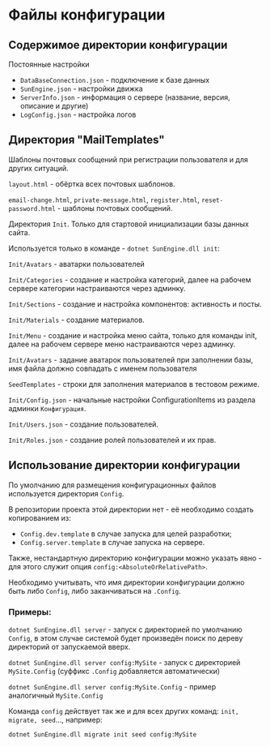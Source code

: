 # Файлы конфигурации


## Содержимое директории конфигурации


Постоянные настройки

- `DataBaseConnection.json` - подключение к базе данных
- `SunEngine.json` - настройки движка
- `ServerInfo.json` - информация о сервере (название, версия, описание и другие)
- `LogConfig.json` - настройка логов


## Директория "MailTemplates"

Шаблоны почтовых сообщений при регистрации пользователя и для других ситуаций.

`layout.html` - обёртка всех почтовых шаблонов.

`email-change.html`, `private-message.html`, `register.html`, `reset-password.html` - шаблоны почтовых сообщений.

Директория `Init`. Только для стартовой инициализации базы данных сайта.

Используется только в команде - `dotnet SunEngine.dll init`:

`Init/Avatars` - аватарки пользователей

`Init/Categories` - создание и настройка категорий, далее на рабочем сервере категории настраиваются через админку.

`Init/Sections` - создание и настройка компонентов: активность и посты.

`Init/Materials` - создание материалов.

`Init/Menu` - создание и настройка меню сайта, только для команды init, далее на рабочем сервере меню настраиваются через админку.

`Init/Avatars` - задание аватарок пользователей при заполнении базы, имя файла должно совпадать с именем пользователя

`SeedTemplates` - строки для заполнения материалов в тестовом режиме.

`Init/Config.json` - начальные настройки ConfigurationItems из раздела админки `Конфигурация`.

`Init/Users.json` - создание пользователей.

`Init/Roles.json` - создание ролей пользователей и их прав.


## Использование директории конфигурации

По умолчанию для размещения конфигурационных файлов используется директория `Config`.

В репозитории проекта этой директории нет - её необходимо создать копированием из:
- `Config.dev.template` в случае запуска для целей разработки;
- `Config.server.template` в случае запуска на сервере.

Также, нестандартную директорию конфигурации можно указать явно - для этого служит опция `config:<AbsoluteOrRelativePath>`.

Необходимо учитывать, что имя директории конфигурации должно быть либо `Config`, либо заканчиваться на `.Config`.


### Примеры:

`dotnet SunEngine.dll server` - запуск с директорией по умолчанию `Config`, в этом случае системой будет произведён поиск по дереву директорий от запускаемой вверх.

`dotnet SunEngine.dll server config:MySite` - запуск с директорией `MySite.Config` (суффикс `.Config` добавляется автоматически)

`dotnet SunEngine.dll server config:MySite.Config` - пример аналогичный `MySite.Config`

Команда `config` действует так же и для всех других команд: `init, migrate, seed`..., например:

`dotnet SunEngine.dll migrate init seed config:MySite`

